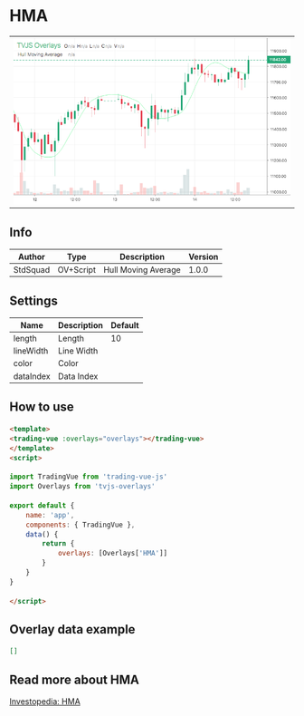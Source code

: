 
# HMA

<table><tr><td>
  <img width="800" heigth="480" src="screen.png" alt="screen">
</td></tr></table>

## Info

| Author | Type | Description | Version |
| ------ | ---- | ----------- | ------- |
| StdSquad | OV+Script | Hull Moving Average | 1.0.0 |


## Settings

| Name | Description | Default |
| ---- | ----------- | ------- |
| length | Length | 10 |
| lineWidth | Line Width |  |
| color | Color |  |
| dataIndex | Data Index |  |

## How to use

```html
<template>
<trading-vue :overlays="overlays"></trading-vue>
</template>
<script>

import TradingVue from 'trading-vue-js'
import Overlays from 'tvjs-overlays'

export default {
    name: 'app',
    components: { TradingVue },
    data() {
        return {
            overlays: [Overlays['HMA']]
        }
    }
}

</script>

```

## Overlay data example

```json
[]
```

## Read more about HMA

[Investopedia: HMA](https://www.investopedia.com/search?q=HMA)

